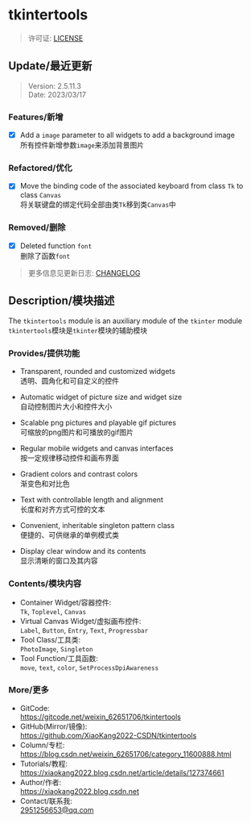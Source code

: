 **tkintertools**
================

> 许可证: [LICENSE](./LICENSE)

Update/最近更新
--------------
> Version: 2.5.11.3  
> Date: 2023/03/17

### Features/新增

- [X] Add a `image` parameter to all widgets to add a background image  
所有控件新增参数`image`来添加背景图片

### Refactored/优化

- [X] Move the binding code of the associated keyboard from class `Tk` to class `Canvas`  
将关联键盘的绑定代码全部由类`Tk`移到类`Canvas`中

### Removed/删除

- [X] Deleted function `font`  
删除了函数`font`

> 更多信息见更新日志: [CHANGELOG](./CHANGELOG.md)

Description/模块描述
-------------------

The `tkintertools` module is an auxiliary module of the `tkinter` module  
`tkintertools`模块是`tkinter`模块的辅助模块

### Provides/提供功能

* Transparent, rounded and customized widgets  
透明、圆角化和可自定义的控件

* Automatic widget of picture size and widget size  
自动控制图片大小和控件大小

* Scalable png pictures and playable gif pictures  
可缩放的png图片和可播放的gif图片

* Regular mobile widgets and canvas interfaces  
按一定规律移动控件和画布界面

* Gradient colors and contrast colors  
渐变色和对比色

* Text with controllable length and alignment  
长度和对齐方式可控的文本

* Convenient, inheritable singleton pattern class  
便捷的、可供继承的单例模式类

* Display clear window and its contents  
显示清晰的窗口及其内容

### Contents/模块内容

* Container Widget/容器控件:  
`Tk`, `Toplevel`, `Canvas`
* Virtual Canvas Widget/虚拟画布控件:  
`Label`, `Button`, `Entry`, `Text`, `Progressbar`
* Tool Class/工具类:  
`PhotoImage`, `Singleton`
* Tool Function/工具函数:  
`move`, `text`, `color`, `SetProcessDpiAwareness`

### More/更多

* GitCode:  
https://gitcode.net/weixin_62651706/tkintertools
* GitHub(Mirror/镜像):  
https://github.com/XiaoKang2022-CSDN/tkintertools
* Column/专栏:  
https://blog.csdn.net/weixin_62651706/category_11600888.html
* Tutorials/教程:  
https://xiaokang2022.blog.csdn.net/article/details/127374661
* Author/作者:  
https://xiaokang2022.blog.csdn.net
* Contact/联系我:  
<2951256653@qq.com>
